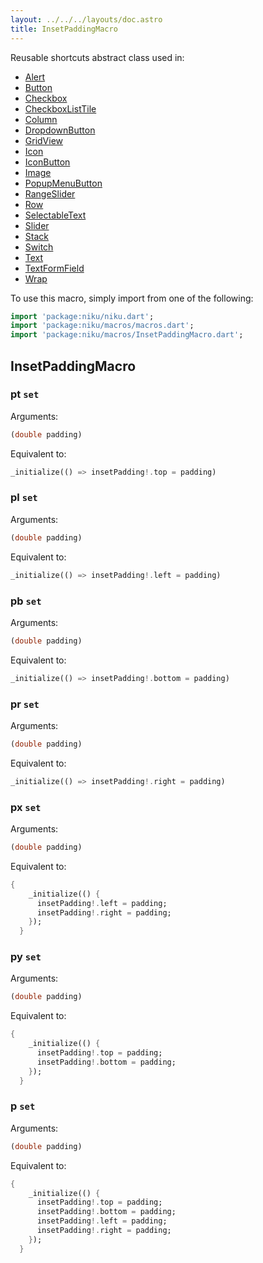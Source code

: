 ```yaml
---
layout: ../../../layouts/doc.astro
title: InsetPaddingMacro
---
```

Reusable shortcuts abstract class used in:
- [Alert](/docs/widgets/alert)
- [Button](/docs/widgets/button)
- [Checkbox](/docs/widgets/checkbox)
- [CheckboxListTile](/docs/widgets/checkboxListTile)
- [Column](/docs/widgets/column)
- [DropdownButton](/docs/widgets/dropdownButton)
- [GridView](/docs/widgets/gridView)
- [Icon](/docs/widgets/icon)
- [IconButton](/docs/widgets/iconButton)
- [Image](/docs/widgets/image)
- [PopupMenuButton](/docs/widgets/popupMenuButton)
- [RangeSlider](/docs/widgets/rangeSlider)
- [Row](/docs/widgets/row)
- [SelectableText](/docs/widgets/selectableText)
- [Slider](/docs/widgets/slider)
- [Stack](/docs/widgets/stack)
- [Switch](/docs/widgets/switch)
- [Text](/docs/widgets/text)
- [TextFormField](/docs/widgets/textFormField)
- [Wrap](/docs/widgets/wrap)


To use this macro, simply import from one of the following:
```dart
import 'package:niku/niku.dart';
import 'package:niku/macros/macros.dart';
import 'package:niku/macros/InsetPaddingMacro.dart';
```
## InsetPaddingMacro

### pt `set`

Arguments:
```dart
(double padding) 
```

Equivalent to:
```dart
_initialize(() => insetPadding!.top = padding)
```

### pl `set`

Arguments:
```dart
(double padding) 
```

Equivalent to:
```dart
_initialize(() => insetPadding!.left = padding)
```

### pb `set`

Arguments:
```dart
(double padding) 
```

Equivalent to:
```dart
_initialize(() => insetPadding!.bottom = padding)
```

### pr `set`

Arguments:
```dart
(double padding) 
```

Equivalent to:
```dart
_initialize(() => insetPadding!.right = padding)
```

### px `set`

Arguments:
```dart
(double padding) 
```

Equivalent to:
```dart
{
    _initialize(() {
      insetPadding!.left = padding;
      insetPadding!.right = padding;
    });
  }
```

### py `set`

Arguments:
```dart
(double padding) 
```

Equivalent to:
```dart
{
    _initialize(() {
      insetPadding!.top = padding;
      insetPadding!.bottom = padding;
    });
  }
```

### p `set`

Arguments:
```dart
(double padding) 
```

Equivalent to:
```dart
{
    _initialize(() {
      insetPadding!.top = padding;
      insetPadding!.bottom = padding;
      insetPadding!.left = padding;
      insetPadding!.right = padding;
    });
  }
```

